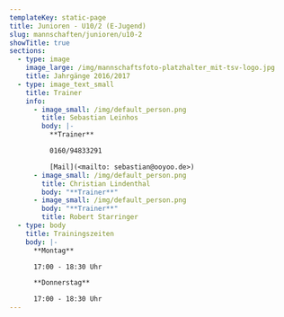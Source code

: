 ```yaml
---
templateKey: static-page
title: Junioren - U10/2 (E-Jugend)
slug: mannschaften/junioren/u10-2
showTitle: true
sections:
  - type: image
    image_large: /img/mannschaftsfoto-platzhalter_mit-tsv-logo.jpg
    title: Jahrgänge 2016/2017
  - type: image_text_small
    title: Trainer
    info:
      - image_small: /img/default_person.png
        title: Sebastian Leinhos
        body: |-
          **Trainer**

          0160/94833291

          [Mail](<mailto: sebastian@ooyoo.de>)
      - image_small: /img/default_person.png
        title: Christian Lindenthal
        body: "**Trainer**"
      - image_small: /img/default_person.png
        body: "**Trainer**"
        title: Robert Starringer
  - type: body
    title: Trainingszeiten
    body: |-
      **Montag**

      17:00 - 18:30 Uhr

      **Donnerstag**

      17:00 - 18:30 Uhr
---
```


